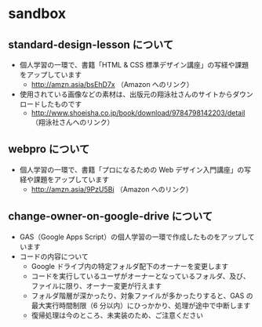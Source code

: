 # sandbox
## standard-design-lesson について
- 個人学習の一環で、書籍「HTML & CSS 標準デザイン講座」の写経や課題をアップしています
    - http://amzn.asia/bsEhD7x （Amazon へのリンク）
- 使用されている画像などの素材は、出版元の翔泳社さんのサイトからダウンロードしたものです
    - http://www.shoeisha.co.jp/book/download/9784798142203/detail （翔泳社さんへのリンク）

## webpro について
- 個人学習の一環で、書籍「プロになるための Web デザイン入門講座」の写経や課題をアップしています
    - http://amzn.asia/9PzU5Bi （Amazon へのリンク）

## change-owner-on-google-drive について
- GAS（Google Apps Script）の個人学習の一環で作成したものをアップしています
- コードの内容について
    - Google ドライブ内の特定フォルダ配下のオーナーを変更します
    - コードを実行しているユーザがオーナーとなっているフォルダ、及び、ファイルに限り、オーナー変更が行えます
    - フォルダ階層が深かったり、対象ファイルが多かったりすると、GAS の最大実行時間制限（6 分以内）にひっかかり、処理が途中で中断します
    - 復帰処理は今のところ、未実装のため、ご注意ください
